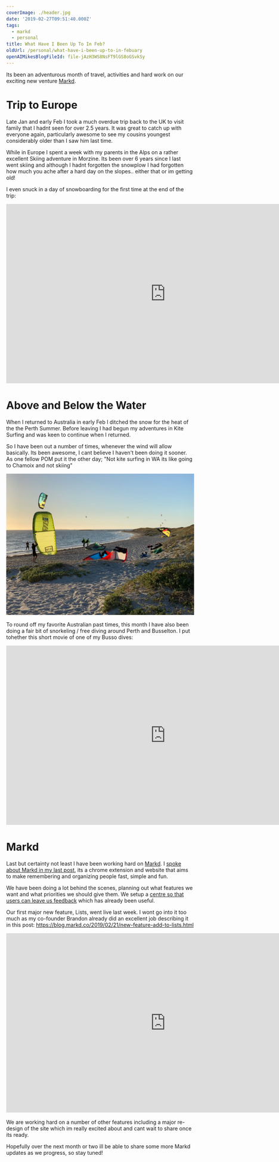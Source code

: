 ```yaml
---
coverImage: ./header.jpg
date: '2019-02-27T09:51:40.000Z'
tags:
  - markd
  - personal
title: What Have I Been Up To In Feb?
oldUrl: /personal/what-have-i-been-up-to-in-febuary
openAIMikesBlogFileId: file-jAzH3WS8NsFT9lGS8oGSvkSy
---
```


Its been an adventurous month of travel, activities and hard work on our exciting new venture [Markd](https://markd.co).

<!-- more -->

# Trip to Europe

Late Jan and early Feb I took a much overdue trip back to the UK to visit family that I hadnt seen for over 2.5 years. It was great to catch up with everyone again, particularly awesome to see my cousins youngest considerably older than I saw him last time.

While in Europe I spent a week with my parents in the Alps on a rather excellent Skiing adventure in Morzine. Its been over 6 years since I last went skiing and although I hadnt forgotten the snowplow I had forgotten how much you ache after a hard day on the slopes.. either that or im getting old!

I even snuck in a day of snowboarding for the first time at the end of the trip:

<iframe width="853" height="480" src="https://www.youtube.com/embed/rUpN_Qrh3vc" frameborder="0" allow="autoplay; encrypted-media" allowfullscreen></iframe>

# Above and Below the Water

When I returned to Australia in early Feb I ditched the snow for the heat of the the Perth Summer. Before leaving I had begun my adventures in Kite Surfing and was keen to continue when I returned.

So I have been out a number of times, whenever the wind will allow basically. Its been awesome, I cant believe I haven't been doing it sooner. As one fellow POM put it the other day; "Not kite surfing in WA its like going to Chamoix and not skiing"

![](./kiting.jpg)

To round off my favorite Australian past times, this month I have also been doing a fair bit of snorkeling / free diving around Perth and Busselton. I put tohether this short movie of one of my Busso dives:

<iframe width="853" height="480" src="https://www.youtube.com/embed/YeOIC7A582M" frameborder="0" allow="autoplay; encrypted-media" allowfullscreen></iframe>

# Markd

Last but certainty not least I have been working hard on [Markd](https://markd.co). I [spoke about Markd in my last post](/personal/farewell-bamboo-hello-markd/), its a chrome extension and website that aims to make remembering and organizing people fast, simple and fun.

We have been doing a lot behind the scenes, planning out what features we want and what priorities we should give them. We setup a [centre so that users can leave us feedback](https://markd.public.makerkit.co/) which has already been useful.

Our first major new feature, Lists, went live last week. I wont go into it too much as my co-founder Brandon already did an excellent job describing it in this post: https://blog.markd.co/2019/02/21/new-feature-add-to-lists.html

<iframe width="853" height="480" src="https://www.youtube.com/embed/9_IFBqUas6s" frameborder="0" allow="autoplay; encrypted-media" allowfullscreen></iframe>

We are working hard on a number of other features including a major re-design of the site which im really excited about and cant wait to share once its ready.

Hopefully over the next month or two ill be able to share some more Markd updates as we progress, so stay tuned!
